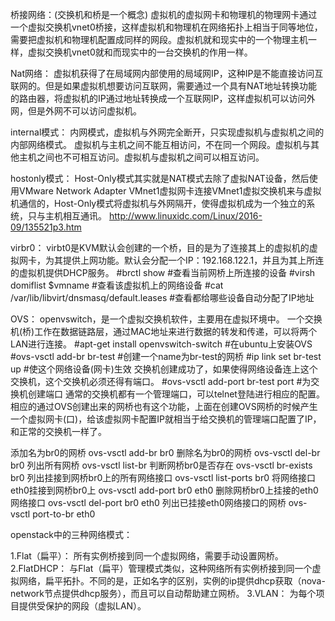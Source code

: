 桥接网络：(交换机和桥是一个概念)
虚拟机的虚拟网卡和物理机的物理网卡通过一个虚拟交换机vnet0桥接，这样虚拟机和物理机在网络拓扑上相当于同等地位，需要把虚拟机和物理机配置成同样的网段。虚拟机就和现实中的一个物理主机一样，虚拟交换机vnet0就和而现实中的一台交换机的作用一样。


Nat网络：
虚拟机获得了在局域网内部使用的局域网IP，这种IP是不能直接访问互联网的。但是如果虚拟机想要访问互联网，需要通过一个具有NAT地址转换功能的路由器，将虚拟机的IP通过地址转换成一个互联网IP，这样虚拟机可以访问外网，但是外网不可以访问虚拟机。

internal模式：
内网模式，虚拟机与外网完全断开，只实现虚拟机与虚拟机之间的内部网络模式。
虚拟机与主机之间不能互相访问，不在同一个网段。虚拟机与其他主机之间也不可相互访问。虚拟机与虚拟机之间可以相互访问。

hostonly模式：
Host-Only模式其实就是NAT模式去除了虚拟NAT设备，然后使用VMware Network Adapter VMnet1虚拟网卡连接VMnet1虚拟交换机来与虚拟机通信的，Host-Only模式将虚拟机与外网隔开，使得虚拟机成为一个独立的系统，只与主机相互通讯。
http://www.linuxidc.com/Linux/2016-09/135521p3.htm

virbr0：
virbt0是KVM默认会创建的一个桥，目的是为了连接其上的虚拟机的虚拟网卡，为其提供上网功能。默认会分配一个IP：192.168.122.1，并且为其上所连的虚拟机提供DHCP服务。
#brctl show  #查看当前网桥上所连接的设备
#virsh domiflist $vmname  #查看该虚拟机上的网络设备
#cat /var/lib/libvirt/dnsmasq/default.leases  #查看都给哪些设备自动分配了IP地址

OVS：
openvswitch，是一个虚拟交换机软件，主要用在虚拟环境中。
一个交换机(桥)工作在数据链路层，通过MAC地址来进行数据的转发和传递，可以将两个LAN进行连接。
#apt-get install openvswitch-switch  #在ubuntu上安装OVS
#ovs-vsctl add-br br-test            #创建一个name为br-test的网桥
#ip link set br-test up              #使这个网络设备(网卡)生效
交换机创建成功了，如果使得网络设备连上这个交换机，这个交换机必须还得有端口。
#ovs-vsctl add-port br-test port     #为交换机创建端口
通常的交换机都有一个管理端口，可以telnet登陆进行相应的配置。相应的通过OVS创建出来的网桥也有这个功能，上面在创建OVS网桥的时候产生一个虚拟网卡(口)，给该虚拟网卡配置IP就相当于给交换机的管理端口配置了IP，和正常的交换机一样了。

添加名为br0的网桥
ovs-vsctl add-br br0
删除名为br0的网桥
ovs-vsctl del-br br0
列出所有网桥
ovs-vsctl list-br
判断网桥br0是否存在
ovs-vsctl br-exists br0
列出挂接到网桥br0上的所有网络接口
ovs-vsctl list-ports br0
将网络接口eth0挂接到网桥br0上
ovs-vsctl add-port br0 eth0
删除网桥br0上挂接的eth0网络接口
ovs-vsctl del-port br0 eth0
列出已挂接eth0网络接口的网桥
ovs-vsctl port-to-br eth0



openstack中的三种网络模式：

1.Flat（扁平）： 所有实例桥接到同一个虚拟网络，需要手动设置网桥。
2.FlatDHCP： 与Flat（扁平）管理模式类似，这种网络所有实例桥接到同一个虚拟网络，扁平拓扑。不同的是，正如名字的区别，实例的ip提供dhcp获取（nova-network节点提供dhcp服务），而且可以自动帮助建立网桥。
3.VLAN： 为每个项目提供受保护的网段（虚拟LAN）。